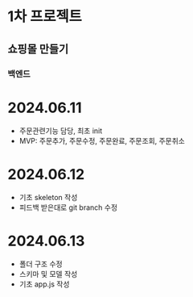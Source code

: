 # 1차 프로젝트

## 쇼핑몰 만들기

### 백엔드

# 2024.06.11

- 주문관련기능 담당, 최초 init
- MVP: 주문추가, 주문수정, 주문완료, 주문조회, 주문취소

# 2024.06.12

- 기초 skeleton 작성
- 피드백 받은대로 git branch 수정

# 2024.06.13

- 폴더 구조 수정
- 스키마 및 모델 작성
- 기초 app.js 작성
